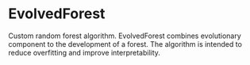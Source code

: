 # EvolvedForest
Custom random forest algorithm. EvolvedForest combines evolutionary component to the development of a forest. The algorithm is intended to reduce overfitting and improve interpretability.
